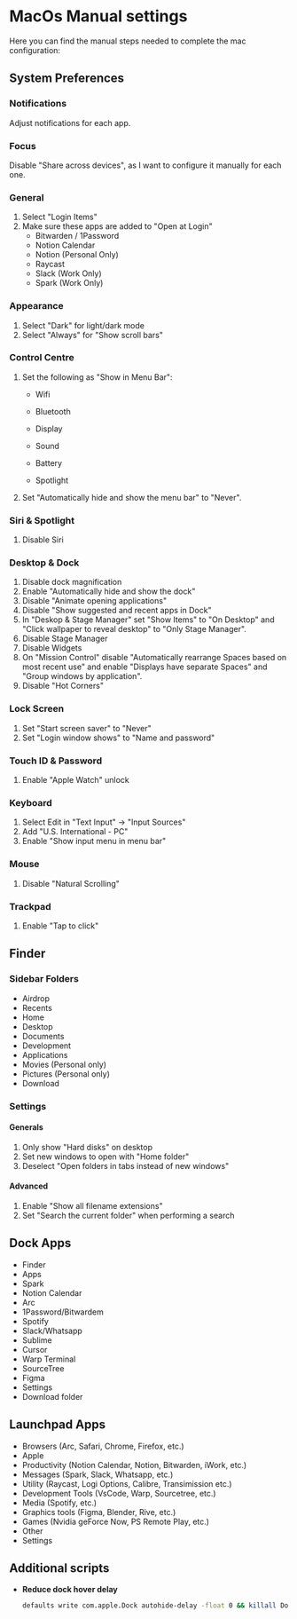 # MacOs Manual settings

Here you can find the manual steps needed to complete the mac configuration:

## System Preferences

### Notifications

Adjust notifications for each app.

### Focus

Disable "Share across devices", as I want to configure it manually for each one.

### General

1. Select "Login Items"
2. Make sure these apps are added to "Open at Login"
   - Bitwarden / 1Password
   - Notion Calendar
   - Notion (Personal Only)
   - Raycast
   - Slack (Work Only)
   - Spark (Work Only)

### Appearance

1. Select "Dark" for light/dark mode
2. Select "Always" for "Show scroll bars"

### Control Centre

1. Set the following as "Show in Menu Bar":

   - Wifi
   - Bluetooth
   - Display
   - Sound

   - Battery

   - Spotlight

2. Set "Automatically hide and show the menu bar" to "Never".

### Siri & Spotlight

1. Disable Siri

### Desktop & Dock

1. Disable dock magnification
2. Enable "Automatically hide and show the dock"
3. Disable "Animate opening applications"
4. Disable "Show suggested and recent apps in Dock"
5. In "Deskop & Stage Manager" set "Show Items" to "On Desktop" and "Click wallpaper to reveal desktop" to "Only Stage Manager".
6. Disable Stage Manager
7. Disable Widgets
8. On "Mission Control" disable "Automatically rearrange Spaces based on most recent use" and enable "Displays have separate Spaces" and "Group windows by application".
9. Disable "Hot Corners"

### Lock Screen

1. Set "Start screen saver" to "Never"
2. Set "Login window shows" to "Name and password"

### Touch ID & Password

1. Enable "Apple Watch" unlock

### Keyboard

1. Select Edit in "Text Input" -> "Input Sources"
2. Add "U.S. International - PC"
3. Enable "Show input menu in menu bar"

### Mouse

1. Disable "Natural Scrolling"

### Trackpad

1. Enable "Tap to click"

## Finder

### Sidebar Folders

- Airdrop
- Recents
- Home
- Desktop
- Documents
- Development
- Applications
- Movies (Personal only)
- Pictures (Personal only)
- Download

### Settings

#### Generals

1. Only show "Hard disks" on desktop
2. Set new windows to open with "Home folder"
3. Deselect "Open folders in tabs instead of new windows"

#### Advanced

1. Enable "Show all filename extensions"
2. Set "Search the current folder" when performing a search

## Dock Apps

- Finder
- Apps
- Spark
- Notion Calendar
- Arc
- 1Password/Bitwardem
- Spotify
- Slack/Whatsapp
- Sublime
- Cursor
- Warp Terminal
- SourceTree
- Figma
- Settings
- Download folder

## Launchpad Apps

- Browsers (Arc, Safari, Chrome, Firefox, etc.)
- Apple
- Productivity (Notion Calendar, Notion, Bitwarden, iWork, etc.)
- Messages (Spark, Slack, Whatsapp, etc.)
- Utility (Raycast, Logi Options, Calibre, Transimission etc.)
- Development Tools (VsCode, Warp, Sourcetree, etc.)
- Media (Spotify, etc.)
- Graphics tools (Figma, Blender, Rive, etc.)
- Games (Nvidia geForce Now, PS Remote Play, etc.)
- Other
- Settings

## Additional scripts

- **Reduce dock hover delay**

  ```bash
  defaults write com.apple.Dock autohide-delay -float 0 && killall Dock
  ```
